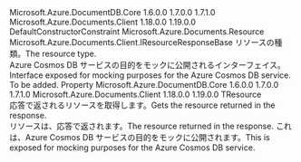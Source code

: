 <Type Name="IResourceResponse&lt;TResource&gt;" FullName="Microsoft.Azure.Documents.Client.IResourceResponse&lt;TResource&gt;">
  <TypeSignature Language="C#" Value="public interface IResourceResponse&lt;TResource&gt; : Microsoft.Azure.Documents.Client.IResourceResponseBase where TResource : Resourcenew()" />
  <TypeSignature Language="ILAsm" Value=".class public interface auto ansi abstract IResourceResponse`1&lt;.ctor (class Microsoft.Azure.Documents.Resource) TResource&gt; implements class Microsoft.Azure.Documents.Client.IResourceResponseBase" />
  <TypeSignature Language="DocId" Value="T:Microsoft.Azure.Documents.Client.IResourceResponse`1" />
  <TypeSignature Language="VB.NET" Value="Public Interface IResourceResponse(Of TResource)&#xA;Implements IResourceResponseBase" />
  <TypeSignature Language="F#" Value="type IResourceResponse&lt;'Resource (requires 'Resource :&gt; Resource and 'Resource : (new : unit -&gt; 'Resource))&gt; = interface&#xA;    interface IResourceResponseBase" />
  <AssemblyInfo>
    <AssemblyName>Microsoft.Azure.DocumentDB.Core</AssemblyName>
    <AssemblyVersion>1.6.0.0</AssemblyVersion>
    <AssemblyVersion>1.7.0.0</AssemblyVersion>
    <AssemblyVersion>1.7.1.0</AssemblyVersion>
  </AssemblyInfo>
  <AssemblyInfo>
    <AssemblyName>Microsoft.Azure.Documents.Client</AssemblyName>
    <AssemblyVersion>1.18.0.0</AssemblyVersion>
    <AssemblyVersion>1.19.0.0</AssemblyVersion>
  </AssemblyInfo>
  <TypeParameters>
    <TypeParameter Name="TResource">
      <Constraints>
        <ParameterAttribute>DefaultConstructorConstraint</ParameterAttribute>
        <BaseTypeName>Microsoft.Azure.Documents.Resource</BaseTypeName>
      </Constraints>
    </TypeParameter>
  </TypeParameters>
  <Interfaces>
    <Interface>
      <InterfaceName>Microsoft.Azure.Documents.Client.IResourceResponseBase</InterfaceName>
    </Interface>
  </Interfaces>
  <Docs>
    <typeparam name="TResource"><span data-ttu-id="c3f31-101">リソースの種類。</span><span class="sxs-lookup"><span data-stu-id="c3f31-101">The resource type.</span></span></typeparam>
    <summary>
            <span data-ttu-id="c3f31-102">Azure Cosmos DB サービスの目的をモックに公開されるインターフェイス。</span><span class="sxs-lookup"><span data-stu-id="c3f31-102">Interface exposed for mocking purposes for the Azure Cosmos DB service.</span></span>
            </summary>
    <remarks>To be added.</remarks>
  </Docs>
  <Members>
    <Member MemberName="Resource">
      <MemberSignature Language="C#" Value="public TResource Resource { get; }" />
      <MemberSignature Language="ILAsm" Value=".property instance !TResource Resource" />
      <MemberSignature Language="DocId" Value="P:Microsoft.Azure.Documents.Client.IResourceResponse`1.Resource" />
      <MemberSignature Language="VB.NET" Value="Public ReadOnly Property Resource As TResource" />
      <MemberSignature Language="F#" Value="member this.Resource : 'Resource" Usage="Microsoft.Azure.Documents.Client.IResourceResponse&lt;'Resource (requires 'Resource :&gt; Microsoft.Azure.Documents.Resource and 'Resource : (new : unit -&gt; 'Resource))&gt;.Resource" />
      <MemberType>Property</MemberType>
      <AssemblyInfo>
        <AssemblyName>Microsoft.Azure.DocumentDB.Core</AssemblyName>
        <AssemblyVersion>1.6.0.0</AssemblyVersion>
        <AssemblyVersion>1.7.0.0</AssemblyVersion>
        <AssemblyVersion>1.7.1.0</AssemblyVersion>
      </AssemblyInfo>
      <AssemblyInfo>
        <AssemblyName>Microsoft.Azure.Documents.Client</AssemblyName>
        <AssemblyVersion>1.18.0.0</AssemblyVersion>
        <AssemblyVersion>1.19.0.0</AssemblyVersion>
      </AssemblyInfo>
      <ReturnValue>
        <ReturnType>TResource</ReturnType>
      </ReturnValue>
      <Docs>
        <summary>
            <span data-ttu-id="c3f31-103">応答で返されるリソースを取得します。</span><span class="sxs-lookup"><span data-stu-id="c3f31-103">Gets the resource returned in the response.</span></span>
            </summary>
        <value>
            <span data-ttu-id="c3f31-104">リソースは、応答で返されます。</span><span class="sxs-lookup"><span data-stu-id="c3f31-104">The resource returned in the response.</span></span>
            </value>
        <remarks>
            <span data-ttu-id="c3f31-105">これは、Azure Cosmos DB サービスの目的をモックに公開されます。</span><span class="sxs-lookup"><span data-stu-id="c3f31-105">This is exposed for mocking purposes for the Azure Cosmos DB service.</span></span>
            </remarks>
      </Docs>
    </Member>
  </Members>
</Type>